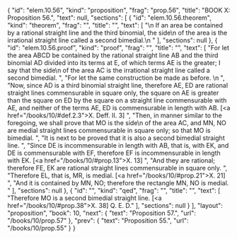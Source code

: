 {
  "id": "elem.10.56",
  "kind": "proposition",
  "frag": "prop.56",
  "title": "BOOK X: Proposition 56.",
  "text": null,
  "sections": [
    {
      "id": "elem.10.56.theorem",
      "kind": "theorem",
      "frag": "",
      "title": "",
      "text": [
        "\n       If an area be contained by a rational straight line and the third binomial, the <quote>side</quote>\n of the area is the irrational straight line called a second bimedial.\n      "
      ],
      "sections": null
    },
    {
      "id": "elem.10.56.proof",
      "kind": "proof",
      "frag": "",
      "title": "",
      "text": [
        "For let the area ABCD be contained by the rational straight line AB and the third binomial AD divided into its terms at E, of which terms AE is the greater; I say that the <quote>side</quote>\n of the area AC is the irrational straight line called a second bimedial. ",
        "For let the same construction be made as before. \n      ",
        "Now, since AD is a third binomial straight line, therefore AE, ED are rational straight lines commensurable in square only, the square on AE is greater than the square on ED by the square on a straight line commensurable with AE, and neither of the terms AE, ED is commensurable in length with AB. [<a href=\"/books/10/#def.2.3\">X. Deff. II. 3</a>] ",
        "Then, in manner similar to the foregoing, we shall prove that MO is the <quote>side</quote>\n of the area AC, and MN, NO are medial straight lines commensurable in square only; so that MO is bimedial. ",
        "It is next to be proved that it is also a second bimedial straight line. ",
        "Since DE is incommensurable in length with AB, that is, with EK, and DE is commensurable with EF, therefore EF is incommensurable in length with EK. [<a href=\"/books/10/#prop.13\">X. 13</a>] ",
        "And they are rational; therefore FE, EK are rational straight lines commensurable in square only. ",
        "Therefore EL, that is, MR, is medial. [<a href=\"/books/10/#prop.21\">X. 21</a>] ",
        "And it is contained by MN, NO; therefore the rectangle MN, NO is medial. "
      ],
      "sections": null
    },
    {
      "id": "",
      "kind": "qed",
      "frag": "",
      "title": "",
      "text": [
        "Therefore MO is a second bimedial straight line. [<a href=\"/books/10/#prop.38\">X. 38</a>] Q. E. D."
      ],
      "sections": null
    }
  ],
  "layout": "proposition",
  "book": 10,
  "next": {
    "text": "Proposition 57.",
    "url": "/books/10/prop.57"
  },
  "prev": {
    "text": "Proposition 55.",
    "url": "/books/10/prop.55"
  }
}
